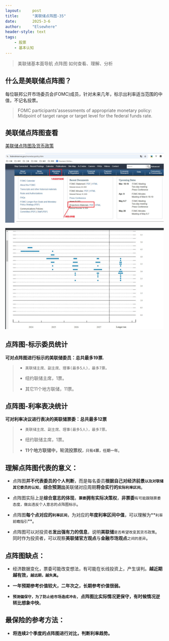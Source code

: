 ```yaml
---
layout: 	post
title: 		"美联储点阵图-35"
date:       2025-3-6
author: 	"Elsewhere"
header-style: text
tags:
    - 股票 
    - 基本认知
---
```


> 美联储基本面导航
> 点阵图
> 如何查看、理解、分析



## 什么是美联储点阵图？

每位联邦公开市场委员会(FOMC)成员，针对未来几年，标示出利率适当范围的中值，不记名投票。

> FOMC participants'assessments of appropriate monetary policy:
> Midpoint of target range or target level for the federal funds rate.



## 美联储点阵图查看

[美联储点阵图及货币政策](https://www.federalreserve.gov/monetarypolicy.htm)

![img](/img/2025/03/06-35/3.jpg)

![img](/img/2025/03/06-35/4.jpg)



## 点阵图-标示委员统计

**可对点阵图进行标示的美联储委员：总共最多19票.**

> - `美联储主席、副主席、理事(最多5人)，最多7票。`
>
> - 纽约联储主席，1票。
>
> - 其它11个地方联储，11票。



## 点阵图-利率表决统计

**可对利率决议进行表决的美联储票委：总共最多12票**

> - `美联储主席、副主席、理事(最多5人)，最多7票。`
>
> - 纽约联储主席，1票。
>
> - **11个地方联储中，轮流投票权`，只有4票，任期一年`**。





## 理解点阵图代表的意义：

- 点阵图**并不代表委员的个人判断**，而是每名委员**根据自己对经济前景`以及对联储其它委员的认知`**，**综合预测出**美联储对应周期**将会实行的`实际利率区间`**。

- 点阵图实际上是**综合意志的体现**，**`票委`拥有实际决策权**，**非票委**`有可能跟随票委态度，做出违反个人意志的点阵图标示`。

- 点阵图**每个点对应的`利率区间`**，为对应的**年度利率区间中值**，可以理解为**`利率前瞻指引`**。

- 点阵图可以对投资者**发出强有力的信息**，说明**美联储**`是否希望改变其货币政策`。同时作为投资者，可以观察**美联储官方观点**与**金融市场观点**`之间的差异`。



## 点阵图缺点：

- 经济数据变化，票委可能改变想法，有可能在长线投资上，产生误判。**越近期越有效，`越远期，越失真`。**

- **一年预期参考价值较大，二年次之，长期参考价值很弱。**

- **`预测偏保守，为了防止给市场造成冲击`**，**点阵图比实际情况更保守，有时候情况逆转比想象中快**。



## 最保险的参考方法：

- **将连续2个季度的点阵图进行对比，判断利率趋势。**







